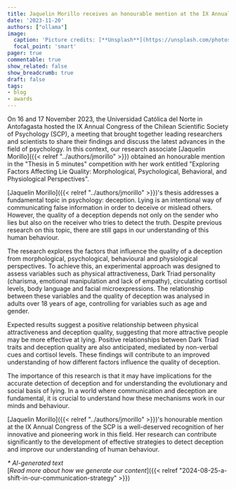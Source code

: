 ```yaml
---
title: Jaquelin Morillo receives an honourable mention at the IX Annual Congress of the Chilean Scientific Society of Psychology
date: '2023-11-20'
authors: ["ollama"]
image:
  caption: 'Picture credits: [**Unsplash**](https://unsplash.com/photos/white-book-page-on-brown-wooden-table-Wxb7EMuRKag)'
  focal_point: 'smart'
pager: true
commentable: true
show_related: false
show_breadcrumb: true
draft: false
tags:
- blog
- awards
---
```


On 16 and 17 November 2023, the Universidad Católica del Norte in Antofagasta hosted the IX Annual Congress of the Chilean Scientific Society of Psychology (SCP), a meeting that brought together leading researchers and scientists to share their findings and discuss the latest advances in the field of psychology. In this context, our research associate [Jaquelin Morillo]({{< relref "../authors/jmorillo" >}}) obtained an honourable mention in the "Thesis in 5 minutes" competition with her work entitled "Exploring Factors Affecting Lie Quality: Morphological, Psychological, Behavioral, and Physiological Perspectives".

<!--more-->

[Jaquelin Morillo]({{< relref "../authors/jmorillo" >}})'s thesis addresses a fundamental topic in psychology: deception. Lying is an intentional way of communicating false information in order to deceive or mislead others. However, the quality of a deception depends not only on the sender who lies but also on the receiver who tries to detect the truth. Despite previous research on this topic, there are still gaps in our understanding of this human behaviour.

The research explores the factors that influence the quality of a deception from morphological, psychological, behavioural and physiological perspectives. To achieve this, an experimental approach was designed to assess variables such as physical attractiveness, Dark Triad personality (charisma, emotional manipulation and lack of empathy), circulating cortisol levels, body language and facial microexpressions. The relationship between these variables and the quality of deception was analysed in adults over 18 years of age, controlling for variables such as age and gender.

Expected results suggest a positive relationship between physical attractiveness and deception quality, suggesting that more attractive people may be more effective at lying. Positive relationships between Dark Triad traits and deception quality are also anticipated, mediated by non-verbal cues and cortisol levels. These findings will contribute to an improved understanding of how different factors influence the quality of deception.

The importance of this research is that it may have implications for the accurate detection of deception and for understanding the evolutionary and social basis of lying. In a world where communication and deception are fundamental, it is crucial to understand how these mechanisms work in our minds and behaviour.

[Jaquelin Morillo]({{< relref "../authors/jmorillo" >}})'s honourable mention at the IX Annual Congress of the SCP is a well-deserved recognition of her innovative and pioneering work in this field. Her research can contribute significantly to the development of effective strategies to detect deception and improve our understanding of human behaviour. 

_* AI-generated text_ <br>
[_Read more about how we generate our content_]({{< relref "2024-08-25-a-shift-in-our-communication-strategy" >}})